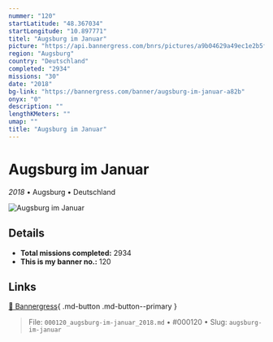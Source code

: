 ```yaml
---
nummer: "120"
startLatitude: "48.367034"
startLongitude: "10.897771"
titel: "Augsburg im Januar"
picture: "https://api.bannergress.com/bnrs/pictures/a9b04629a49ec1e2b5f13c1fad7f785a"
region: "Augsburg"
country: "Deutschland"
completed: "2934"
missions: "30"
date: "2018"
bg-link: "https://bannergress.com/banner/augsburg-im-januar-a82b"
onyx: "0"
description: ""
lengthKMeters: ""
umap: ""
title: "Augsburg im Januar"
---
```

# Augsburg im Januar

*2018* • Augsburg • Deutschland

![Augsburg im Januar](https://api.bannergress.com/bnrs/pictures/a9b04629a49ec1e2b5f13c1fad7f785a)

## Details


- **Total missions completed:** 2934
- **This is my banner no.:** 120




## Links
[🔗 Bannergress](https://bannergress.com/banner/augsburg-im-januar-a82b){ .md-button .md-button--primary }



> File: `000120_augsburg-im-januar_2018.md` • #000120 • Slug: `augsburg-im-januar`
